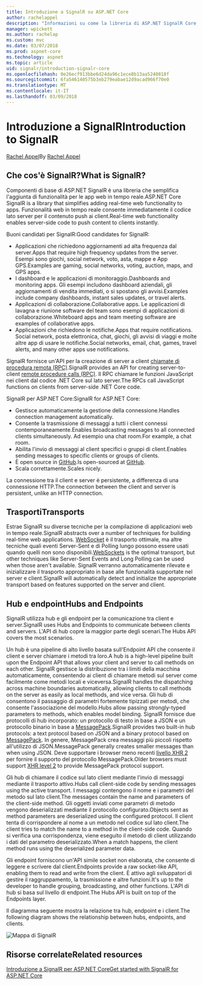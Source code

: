 ```yaml
---
title: Introduzione a SignalR su ASP.NET Core
author: rachelappel
description: "Informazioni su come la libreria di ASP.NET SignalR Core semplifica l'aggiunta di funzionalità web in tempo reale alle applicazioni."
manager: wpickett
ms.author: rachelap
ms.custom: mvc
ms.date: 03/07/2018
ms.prod: aspnet-core
ms.technology: aspnet
ms.topic: article
uid: signalr/introduction-signalr-core
ms.openlocfilehash: 0e26ecf913bbe6d24da96c1ece8b13aa5240818f
ms.sourcegitcommit: 6fa546140575b3eb279eabae12d9acad966f70e0
ms.translationtype: MT
ms.contentlocale: it-IT
ms.lasthandoff: 03/09/2018
---
```

# <a name="introduction-to-signalr"></a><span data-ttu-id="84b81-103">Introduzione a SignalR</span><span class="sxs-lookup"><span data-stu-id="84b81-103">Introduction to SignalR</span></span>

<span data-ttu-id="84b81-104">[Rachel Appel](https://twitter.com/rachelappel)</span><span class="sxs-lookup"><span data-stu-id="84b81-104">By [Rachel Appel](https://twitter.com/rachelappel)</span></span>

## <a name="what-is-signalr"></a><span data-ttu-id="84b81-105">Che cos'è SignalR?</span><span class="sxs-lookup"><span data-stu-id="84b81-105">What is SignalR?</span></span>

<span data-ttu-id="84b81-106">Componenti di base di ASP.NET SignalR è una libreria che semplifica l'aggiunta di funzionalità per le app web in tempo reale.</span><span class="sxs-lookup"><span data-stu-id="84b81-106">ASP.NET Core SignalR is a library that simplifies adding real-time web functionality to apps.</span></span> <span data-ttu-id="84b81-107">Funzionalità web in tempo reale consente immediatamente il codice lato server per il contenuto push ai client.</span><span class="sxs-lookup"><span data-stu-id="84b81-107">Real-time web functionality enables server-side code to push content to clients instantly.</span></span>

<span data-ttu-id="84b81-108">Buoni candidati per SignalR:</span><span class="sxs-lookup"><span data-stu-id="84b81-108">Good candidates for SignalR:</span></span>

* <span data-ttu-id="84b81-109">Applicazioni che richiedono aggiornamenti ad alta frequenza dal server.</span><span class="sxs-lookup"><span data-stu-id="84b81-109">Apps that require high frequency updates from the server.</span></span> <span data-ttu-id="84b81-110">Esempi sono giochi, social network, voto, asta, mappe e App GPS.</span><span class="sxs-lookup"><span data-stu-id="84b81-110">Examples are gaming, social networks, voting, auction, maps, and GPS apps.</span></span>
* <span data-ttu-id="84b81-111">I dashboard e le applicazioni di monitoraggio.</span><span class="sxs-lookup"><span data-stu-id="84b81-111">Dashboards and monitoring apps.</span></span> <span data-ttu-id="84b81-112">Gli esempi includono dashboard aziendali, gli aggiornamenti di vendita immediati, o si spostano gli avvisi.</span><span class="sxs-lookup"><span data-stu-id="84b81-112">Examples include company dashboards, instant sales updates, or travel alerts.</span></span>
* <span data-ttu-id="84b81-113">Applicazioni di collaborazione.</span><span class="sxs-lookup"><span data-stu-id="84b81-113">Collaborative apps.</span></span> <span data-ttu-id="84b81-114">Le applicazioni di lavagna e riunione software del team sono esempi di applicazioni di collaborazione.</span><span class="sxs-lookup"><span data-stu-id="84b81-114">Whiteboard apps and team meeting software are examples of collaborative apps.</span></span>
* <span data-ttu-id="84b81-115">Applicazioni che richiedono le notifiche.</span><span class="sxs-lookup"><span data-stu-id="84b81-115">Apps that require notifications.</span></span> <span data-ttu-id="84b81-116">Social network, posta elettronica, chat, giochi, gli avvisi di viaggi e molte altre app di usare le notifiche.</span><span class="sxs-lookup"><span data-stu-id="84b81-116">Social networks, email, chat, games, travel alerts, and many other apps use notifications.</span></span>

<span data-ttu-id="84b81-117">SignalR fornisce un'API per la creazione di server a client [chiamate di procedura remota (RPC)](https://wikipedia.org/wiki/Remote_procedure_call).</span><span class="sxs-lookup"><span data-stu-id="84b81-117">SignalR provides an API for creating server-to-client [remote procedure calls (RPC)](https://wikipedia.org/wiki/Remote_procedure_call).</span></span> <span data-ttu-id="84b81-118">Il RPC chiamare le funzioni JavaScript nei client dal codice .NET Core sul lato server.</span><span class="sxs-lookup"><span data-stu-id="84b81-118">The RPCs call JavaScript functions on clients from server-side .NET Core code.</span></span>

<span data-ttu-id="84b81-119">SignalR per ASP.NET Core:</span><span class="sxs-lookup"><span data-stu-id="84b81-119">SignalR for ASP.NET Core:</span></span>

* <span data-ttu-id="84b81-120">Gestisce automaticamente la gestione della connessione.</span><span class="sxs-lookup"><span data-stu-id="84b81-120">Handles connection management automatically.</span></span>
* <span data-ttu-id="84b81-121">Consente la trasmissione di messaggi a tutti i client connessi contemporaneamente.</span><span class="sxs-lookup"><span data-stu-id="84b81-121">Enables broadcasting messages to all connected clients simultaneously.</span></span> <span data-ttu-id="84b81-122">Ad esempio una chat room.</span><span class="sxs-lookup"><span data-stu-id="84b81-122">For example, a chat room.</span></span>
* <span data-ttu-id="84b81-123">Abilita l'invio di messaggi al client specifici o gruppi di client.</span><span class="sxs-lookup"><span data-stu-id="84b81-123">Enables sending messages to specific clients or groups of clients.</span></span>
* <span data-ttu-id="84b81-124">È open source in [GitHub](https://github.com/aspnet/SignalR).</span><span class="sxs-lookup"><span data-stu-id="84b81-124">Is open-sourced at [GitHub](https://github.com/aspnet/SignalR).</span></span>
* <span data-ttu-id="84b81-125">Scala correttamente.</span><span class="sxs-lookup"><span data-stu-id="84b81-125">Scales nicely.</span></span>

<span data-ttu-id="84b81-126">La connessione tra il client e server è persistente, a differenza di una connessione HTTP.</span><span class="sxs-lookup"><span data-stu-id="84b81-126">The connection between the client and server is persistent, unlike an HTTP connection.</span></span>

## <a name="transports"></a><span data-ttu-id="84b81-127">Trasporti</span><span class="sxs-lookup"><span data-stu-id="84b81-127">Transports</span></span>

<span data-ttu-id="84b81-128">Estrae SignalR su diverse tecniche per la compilazione di applicazioni web in tempo reale.</span><span class="sxs-lookup"><span data-stu-id="84b81-128">SignalR abstracts over a number of techniques for building real-time web applications.</span></span> <span data-ttu-id="84b81-129">[WebSocket](https://tools.ietf.org/html/rfc7118) è il trasporto ottimale, ma altre tecniche quali eventi Server-Sent e di Polling lungo possono essere usati quando quelli non sono disponibili.</span><span class="sxs-lookup"><span data-stu-id="84b81-129">[WebSockets](https://tools.ietf.org/html/rfc7118) is the optimal transport, but other techniques like Server-Sent Events and Long Polling can be used when those aren't available.</span></span> <span data-ttu-id="84b81-130">SignalR verranno automaticamente rilevate e inizializzare il trasporto appropriato in base alle funzionalità supportate nel server e client.</span><span class="sxs-lookup"><span data-stu-id="84b81-130">SignalR will automatically detect and initialize the appropriate transport based on features supported on the server and client.</span></span>

## <a name="hubs-and-endpoints"></a><span data-ttu-id="84b81-131">Hub e endpoint</span><span class="sxs-lookup"><span data-stu-id="84b81-131">Hubs and Endpoints</span></span>

<span data-ttu-id="84b81-132">SignalR utilizza hub e gli endpoint per la comunicazione tra client e server.</span><span class="sxs-lookup"><span data-stu-id="84b81-132">SignalR uses Hubs and Endpoints to communicate between clients and servers.</span></span> <span data-ttu-id="84b81-133">L'API di hub copre la maggior parte degli scenari.</span><span class="sxs-lookup"><span data-stu-id="84b81-133">The Hubs API covers the most scenarios.</span></span>

<span data-ttu-id="84b81-134">Un hub è una pipeline di alto livello basata sull'Endpoint API che consente il client e server chiamare i metodi tra loro.</span><span class="sxs-lookup"><span data-stu-id="84b81-134">A hub is a high-level pipeline built upon the Endpoint API that allows your client and server to call methods on each other.</span></span> <span data-ttu-id="84b81-135">SignalR gestisce la distribuzione tra i limiti della macchina automaticamente, consentendo ai client di chiamare metodi sul server come facilmente come metodi locali e viceversa.</span><span class="sxs-lookup"><span data-stu-id="84b81-135">SignalR handles the dispatching across machine boundaries automatically, allowing clients to call methods on the server as easily as local methods, and vice versa.</span></span> <span data-ttu-id="84b81-136">Gli hub di consentono il passaggio di parametri fortemente tipizzati per metodi, che consente l'associazione del modello.</span><span class="sxs-lookup"><span data-stu-id="84b81-136">Hubs allow passing strongly-typed parameters to methods, which enables model binding.</span></span> <span data-ttu-id="84b81-137">SignalR fornisce due protocolli di hub incorporato: un protocollo di testo in base a JSON e un protocollo binario in base a [MessagePack](https://msgpack.org/).</span><span class="sxs-lookup"><span data-stu-id="84b81-137">SignalR provides two built-in hub protocols: a text protocol based on JSON and a binary protocol based on [MessagePack](https://msgpack.org/).</span></span>  <span data-ttu-id="84b81-138">In genere, MessagePack crea messaggi più piccoli rispetto all'utilizzo di JSON.</span><span class="sxs-lookup"><span data-stu-id="84b81-138">MessagePack generally creates smaller messages than when using JSON.</span></span> <span data-ttu-id="84b81-139">Deve supportare i browser meno recenti [livello XHR 2](https://caniuse.com/#feat=xhr2) per fornire il supporto del protocollo MessagePack.</span><span class="sxs-lookup"><span data-stu-id="84b81-139">Older browsers must support [XHR level 2](https://caniuse.com/#feat=xhr2) to provide MessagePack protocol support.</span></span>

<span data-ttu-id="84b81-140">Gli hub di chiamare il codice sul lato client mediante l'invio di messaggi mediante il trasporto attivo.</span><span class="sxs-lookup"><span data-stu-id="84b81-140">Hubs call client-side code by sending messages using the active transport.</span></span> <span data-ttu-id="84b81-141">I messaggi contengono il nome e i parametri del metodo sul lato client.</span><span class="sxs-lookup"><span data-stu-id="84b81-141">The messages contain the name and parameters of the client-side method.</span></span> <span data-ttu-id="84b81-142">Gli oggetti inviati come parametri di metodo vengono deserializzati mediante il protocollo configurato.</span><span class="sxs-lookup"><span data-stu-id="84b81-142">Objects sent as method parameters are deserialized using the configured protocol.</span></span> <span data-ttu-id="84b81-143">Il client tenta di corrispondere al nome a un metodo nel codice sul lato client.</span><span class="sxs-lookup"><span data-stu-id="84b81-143">The client tries to match the name to a method in the client-side code.</span></span> <span data-ttu-id="84b81-144">Quando si verifica una corrispondenza, viene eseguito il metodo di client utilizzando i dati del parametro deserializzato.</span><span class="sxs-lookup"><span data-stu-id="84b81-144">When a match happens, the client method runs using the deserialized parameter data.</span></span>

<span data-ttu-id="84b81-145">Gli endpoint forniscono un'API simile socket non elaborata, che consente di leggere e scrivere dal client.</span><span class="sxs-lookup"><span data-stu-id="84b81-145">Endpoints provide a raw socket-like API, enabling them to read and write from the client.</span></span> <span data-ttu-id="84b81-146">È attivo agli sviluppatori di gestire il raggruppamento, la trasmissione e altre funzioni.</span><span class="sxs-lookup"><span data-stu-id="84b81-146">It's up to the developer to handle grouping, broadcasting, and other functions.</span></span> <span data-ttu-id="84b81-147">L'API di hub si basa sul livello di endpoint.</span><span class="sxs-lookup"><span data-stu-id="84b81-147">The Hubs API is built on top of the Endpoints layer.</span></span>

<span data-ttu-id="84b81-148">Il diagramma seguente mostra la relazione tra hub, endpoint e i client.</span><span class="sxs-lookup"><span data-stu-id="84b81-148">The following diagram shows the relationship between hubs, endpoints, and clients.</span></span>

![Mappa di SignalR](introduction-signalr-core/_static/signalr-core-architecture.png)

## <a name="related-resources"></a><span data-ttu-id="84b81-150">Risorse correlate</span><span class="sxs-lookup"><span data-stu-id="84b81-150">Related resources</span></span>

[<span data-ttu-id="84b81-151">Introduzione a SignalR per ASP.NET Core</span><span class="sxs-lookup"><span data-stu-id="84b81-151">Get started with SignalR for ASP.NET Core</span></span>](get-started-signalr-core)
